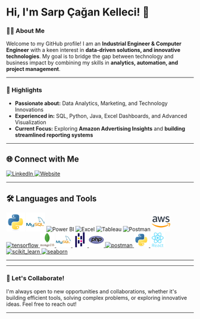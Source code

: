 

# Hi, I'm Sarp Çağan Kelleci! 👋  

### 👨‍💻 About Me  
Welcome to my GitHub profile! I am an **Industrial Engineer & Computer Engineer** with a keen interest in **data-driven solutions, and innovative technologies**. My goal is to bridge the gap between technology and business impact by combining my skills in **analytics, automation, and project management**.  

---

### 🌟 Highlights  
- **Passionate about:** Data Analytics, Marketing, and Technology Innovations  
- **Experienced in:** SQL, Python, Java, Excel Dashboards, and Advanced Visualization  
- **Current Focus:** Exploring **Amazon Advertising Insights** and **building streamlined reporting systems**  

---

## 🌐 Connect with Me  
<p align="left">
  <a href="https://www.linkedin.com/in/sarpcagankelleci/" target="_blank">
    <img src="https://img.shields.io/badge/LinkedIn-0077B5?style=for-the-badge&logo=linkedin&logoColor=white" alt="LinkedIn"/>
  </a>
  <a href="https://www.sarpcagankelleci.com/" target="_blank">
    <img src="https://img.shields.io/badge/Website-4285F4?style=for-the-badge&logo=googlechrome&logoColor=white" alt="Website"/>
  </a>
</p>

---

## 🛠️ Languages and Tools  
<p align="left">
  <img src="https://raw.githubusercontent.com/devicons/devicon/master/icons/python/python-original.svg" alt="Python" width="50" height="50"/>  
  <img src="https://raw.githubusercontent.com/devicons/devicon/master/icons/mysql/mysql-original-wordmark.svg" alt="MySQL" width="50" height="50"/>  
  <img src="https://www.vectorlogo.zone/logos/microsoft_powerbi/microsoft_powerbi-icon.svg" alt="Power BI" width="50" height="50"/>  
  <img src="https://upload.wikimedia.org/wikipedia/commons/f/f8/Microsoft_Office_Excel_%282019-present%29.svg" alt="Excel" width="50" height="50"/>  
  <img src="https://upload.wikimedia.org/wikipedia/commons/6/69/Tableau_Logo.png" alt="Tableau" width="50" height="50"/>  
  <img src="https://www.vectorlogo.zone/logos/getpostman/getpostman-icon.svg" alt="Postman" width="50" height="50"/>  
  <img src="https://raw.githubusercontent.com/devicons/devicon/master/icons/amazonwebservices/amazonwebservices-original-wordmark.svg" alt="AWS" width="50" height="50"/> 
  <a href="https://www.tensorflow.org" target="_blank" rel="noreferrer"> <img src="https://www.vectorlogo.zone/logos/tensorflow/tensorflow-icon.svg" alt="tensorflow" width="40" height="40"/> </a>  <a href="https://www.mongodb.com/" target="_blank" rel="noreferrer"> <img src="https://raw.githubusercontent.com/devicons/devicon/master/icons/mongodb/mongodb-original-wordmark.svg" alt="mongodb" width="40" height="40"/> </a> <a href="https://www.mysql.com/" target="_blank" rel="noreferrer"> <img src="https://raw.githubusercontent.com/devicons/devicon/master/icons/mysql/mysql-original-wordmark.svg" alt="mysql" width="40" height="40"/> </a> <a href="https://pandas.pydata.org/" target="_blank" rel="noreferrer"> <img src="https://raw.githubusercontent.com/devicons/devicon/2ae2a900d2f041da66e950e4d48052658d850630/icons/pandas/pandas-original.svg" alt="pandas" width="40" height="40"/> </a> <a href="https://www.php.net" target="_blank" rel="noreferrer"> <img src="https://raw.githubusercontent.com/devicons/devicon/master/icons/php/php-original.svg" alt="php" width="40" height="40"/> </a> <a href="https://postman.com" target="_blank" rel="noreferrer"> <img src="https://www.vectorlogo.zone/logos/getpostman/getpostman-icon.svg" alt="postman" width="40" height="40"/> </a> <a href="https://www.python.org" target="_blank" rel="noreferrer"> <img src="https://raw.githubusercontent.com/devicons/devicon/master/icons/python/python-original.svg" alt="python" width="40" height="40"/> </a> <a href="https://reactjs.org/" target="_blank" rel="noreferrer"> <img src="https://raw.githubusercontent.com/devicons/devicon/master/icons/react/react-original-wordmark.svg" alt="react" width="40" height="40"/> </a> <a href="https://scikit-learn.org/" target="_blank" rel="noreferrer"> <img src="https://upload.wikimedia.org/wikipedia/commons/0/05/Scikit_learn_logo_small.svg" alt="scikit_learn" width="40" height="40"/> </a> <a href="https://seaborn.pydata.org/" target="_blank" rel="noreferrer"> <img src="https://seaborn.pydata.org/_images/logo-mark-lightbg.svg" alt="seaborn" width="40" height="40"/> </a>  </p>


  
</p>

---
---


### 🚀 Let's Collaborate!  
I'm always open to new opportunities and collaborations, whether it's building efficient tools, solving complex problems, or exploring innovative ideas. Feel free to reach out!  

---
